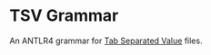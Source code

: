 # TSV Grammar

An ANTLR4 grammar for [Tab Separated Value](https://en.wikipedia.org/wiki/Tab-separated_values) files.